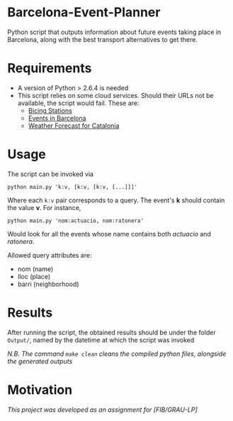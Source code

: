 Barcelona-Event-Planner
=======================

Python script that outputs information about future events taking place in Barcelona, along with the best transport alternatives to get there.

# Requirements

* A version of Python > 2.6.4 is needed
* This script relies on some cloud services. Should their URLs not be available, the script would fail. These are:
  * [Bicing Stations](http://wservice.viabicing.cat/v1/getstations.php?v=1)
  * [Events in Barcelona](http://w10.bcn.es/APPS/asiasiacache/peticioXmlAsia?id=199)
  * [Weather Forecast for Catalonia](http://static-m.meteo.cat/content/opendata/ctermini_comarcal.xml)
  

# Usage

The script can be invoked via

```
python main.py 'k:v, [k:v, [k:v, [...]]]'
```

Where each ``k:v`` pair corresponds to a query. The event's __k__ should contain the value __v__. For instance,

```
python main.py 'nom:actuacio, nom:ratonera'
```

Would look for all the events whose name contains both _actuacio_ and _ratonera_.

Allowed query attributes are:
* nom (name)
* lloc (place)
* barri (neighborhood)


# Results

After running the script, the obtained results should be under the folder ``Output/``, named by the datetime at which the script was invoked

_N.B. The command ``make clean`` cleans the compiled python files, alongside the generated outputs_

# Motivation
_This project was developed as an assignment for [FIB/GRAU-LP]_
